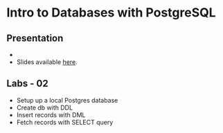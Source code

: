 # Intro to Databases with PostgreSQL

## Presentation
* 
* Slides available [here](https://docs.google.com/presentation/d/1CuvzXJ5ebdV-zoUfpcPn4WNDjiJBp4CEcWFD5lAeUiw/edit?usp=sharing).

## Labs - 02
* Setup up a local Postgres database 
* Create db with DDL
* Insert records with DML
* Fetch records with SELECT query